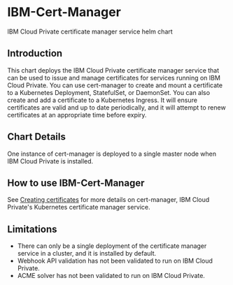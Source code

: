 # IBM-Cert-Manager
IBM Cloud Private certificate manager service helm chart

## Introduction
This chart deploys the IBM Cloud Private certificate manager service that can be used to issue and manage certificates for services running on IBM Cloud Private. You can use cert-manager to create and mount a certificate to a Kubernetes Deployment, StatefulSet, or DaemonSet. You can also create and add a certificate to a Kubernetes Ingress. It will ensure certificates are valid and up to date periodically, and it will attempt to renew certificates at an appropriate time before expiry.

## Chart Details
One instance of cert-manager is deployed to a single master node when IBM Cloud Private is installed.

## How to use IBM-Cert-Manager
See [Creating certificates](https://www.ibm.com/support/knowledgecenter/en/SSBS6K_3.1.0/manage_applications/create_cert.html) for more details on cert-manager, IBM Cloud Private's Kubernetes certificate manager service.

## Limitations
* There can only be a single deployment of the certificate manager service in a cluster, and it is installed by default.
* Webhook API validation has not been validated to run on IBM Cloud Private.
* ACME solver has not been validated to run on IBM Cloud Private.
